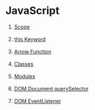 # JavaScript

<ol>
  <li><a href="https://www.w3schools.com/js/js_scope.asp">Scope</a></li><br>
  <li><a href="https://www.w3schools.com/js/js_this.asp">this Keyword</a></li><br>
  <li><a href="https://www.w3schools.com/js/js_arrow_function.asp">Arrow Function</a></li><br>
  <li><a href="https://www.w3schools.com/js/js_classes.asp">Classes</a></li><br>
  <li><a href="https://www.w3schools.com/js/js_modules.asp">Modules</a></li><br>
  <li><a href="https://www.w3schools.com/jsref/met_document_queryselector.asp">DOM Document querySelector</a></li><br>
  <li><a href="https://www.w3schools.com/js/js_htmldom_eventlistener.asp">DOM EventListener</a></li><br>
</ol>
